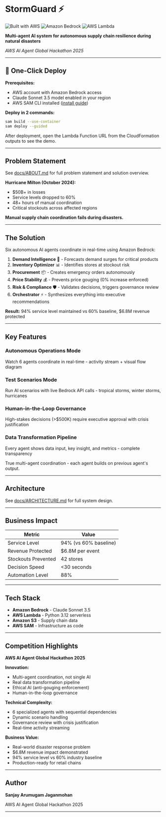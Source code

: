 # StormGuard ⚡

![Built with AWS](https://img.shields.io/badge/Built%20with-AWS-FF9900?logo=amazon-aws&logoColor=white)
![Amazon Bedrock](https://img.shields.io/badge/Amazon-Bedrock-purple?logo=amazon-aws)
![AWS Lambda](https://img.shields.io/badge/AWS-Lambda-orange?logo=aws-lambda&logoColor=white)

**Multi-agent AI system for autonomous supply chain resilience during natural disasters**

*AWS AI Agent Global Hackathon 2025*

---

## 🚀 One-Click Deploy

**Prerequisites:**
- AWS account with Amazon Bedrock access
- Claude Sonnet 3.5 model enabled in your region
- AWS SAM CLI installed ([install guide](https://docs.aws.amazon.com/serverless-application-model/latest/developerguide/install-sam-cli.html))

**Deploy in 2 commands:**

```bash
sam build --use-container
sam deploy --guided
```

After deployment, open the Lambda Function URL from the CloudFormation outputs to see the demo.

---

## Problem Statement

See [docs/ABOUT.md](docs/ABOUT.md) for full problem statement and solution overview.

**Hurricane Milton (October 2024):**
- $50B+ in losses
- Service levels dropped to 60%
- 48+ hours of manual coordination
- Critical stockouts across affected regions

**Manual supply chain coordination fails during disasters.**

---

## The Solution

Six autonomous AI agents coordinate in real-time using Amazon Bedrock:

1. **Demand Intelligence** 🧠 - Forecasts demand surges for critical products
2. **Inventory Optimizer** 📊 - Identifies stores at stockout risk
3. **Procurement** 📦 - Creates emergency orders autonomously
4. **Price Stability** 💰 - Prevents price gouging (0% increase enforced)
5. **Risk & Compliance** 🛡️ - Validates decisions, triggers governance review
6. **Orchestrator** ⚡ - Synthesizes everything into executive recommendations

**Result:** 94% service level maintained vs 60% baseline, $6.8M revenue protected

---

## Key Features

### Autonomous Operations Mode
Watch 6 agents coordinate in real-time - activity stream + visual flow diagram

### Test Scenarios Mode
Run AI scenarios with live Bedrock API calls - tropical storms, winter storms, hurricanes

### Human-in-the-Loop Governance
High-stakes decisions (>$500K) require executive approval with crisis justification

### Data Transformation Pipeline
Every agent shows data input, key insight, and metrics - complete transparency

True multi-agent coordination - each agent builds on previous agent's output.

---

## Architecture

See [docs/ARCHITECTURE.md](docs/ARCHITECTURE.md) for full system design.

---

## Business Impact

| Metric | Value |
|--------|-------|
| Service Level | 94% (vs 60% baseline) |
| Revenue Protected | $6.8M per event |
| Stockouts Prevented | 42 stores |
| Decision Speed | <30 seconds |
| Automation Level | 88% |

---

## Tech Stack

- **Amazon Bedrock** - Claude Sonnet 3.5
- **AWS Lambda** - Python 3.12 serverless
- **Amazon S3** - Supply chain data
- **AWS SAM** - Infrastructure as code

---

## Competition Highlights

**AWS AI Agent Global Hackathon 2025**

**Innovation:**
- Multi-agent coordination, not single AI
- Real data transformation pipeline
- Ethical AI (anti-gouging enforcement)
- Human-in-the-loop governance

**Technical Complexity:**
- 6 specialized agents with sequential dependencies
- Dynamic scenario handling
- Governance review with crisis justification
- Real-time activity streaming

**Business Value:**
- Real-world disaster response problem
- $6.8M revenue impact demonstrated
- 94% service level vs 60% industry baseline
- Production-ready for retail chains

---

## Author

**Sanjay Arumugam Jaganmohan**

AWS AI Agent Global Hackathon 2025

---
